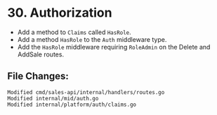 # 30. Authorization

- Add a method to `Claims` called `HasRole`.
- Add a method `HasRole` to the `Auth` middleware type.
- Add the `HasRole` middleware requiring `RoleAdmin` on the Delete and AddSale routes.


## File Changes:

```
Modified cmd/sales-api/internal/handlers/routes.go
Modified internal/mid/auth.go
Modified internal/platform/auth/claims.go
```